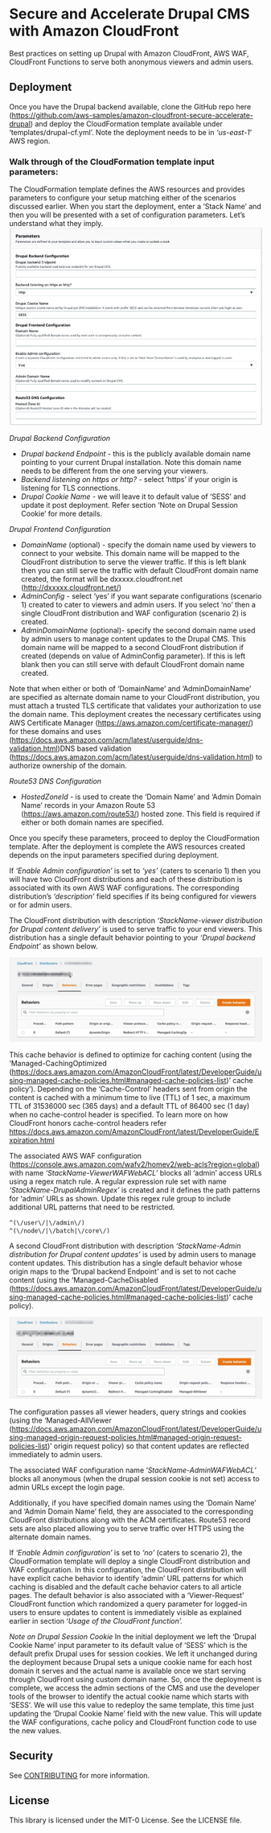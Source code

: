 # Secure and Accelerate Drupal CMS with Amazon CloudFront

Best practices on setting up Drupal with Amazon CloudFront, AWS WAF, CloudFront Functions to serve both anonymous viewers and admin users.

## Deployment

Once you have the Drupal backend available, clone the GitHub repo here (https://github.com/aws-samples/amazon-cloudfront-secure-accelerate-drupal) and deploy the CloudFormation template available under ‘templates/drupal-cf.yml’. Note the deployment needs to be in *‘us-east-1*’ AWS region.

### Walk through of the CloudFormation template input parameters:

The CloudFormation template defines the AWS resources and provides parameters to configure your setup matching either of the scenarios discussed earlier. When you start the deployment, enter a ‘Stack Name’ and then you will be presented with a set of configuration parameters. Let’s understand what they imply.
![](images/input-params.png)

*Drupal Backend Configuration*

* *Drupal backend Endpoint* - this is the publicly available domain name pointing to your current Drupal installation. Note this domain name needs to be different from the one serving your viewers.
* *Backend listening on https or http?* - select ‘https’ if your origin is listening for TLS connections.
* *Drupal Cookie Name* - we will leave it to default value of ‘SESS’ and update it post deployment. Refer section ‘Note on Drupal Session Cookie’ for more details.

*Drupal Frontend Configuration*

* *DomainName* (optional) - specify the domain name used by viewers to connect to your website. This domain name will be mapped to the CloudFront distribution to serve the viewer traffic. If this is left blank then you can still serve the traffic with default CloudFront domain name created, the format will be dxxxxx.cloudfront.net (http://dxxxxx.cloudfront.net/)
* *AdminConfig* - select ‘yes’ if you want separate configurations (scenario 1) created to cater to viewers and admin users. If you select ‘no’ then a single CloudFront distribution and WAF configuration (scenario 2) is created.
* *AdminDomainName* (optional)- specify the second domain name used by admin users to manage content updates to the Drupal CMS. This domain name will be mapped to a second CloudFront distribution if created (depends on value of AdminConfig parameter). If this is left blank then you can still serve with default CloudFront domain name created.

Note that when either or both of ‘DomainName’ and ‘AdminDomainName’ are specified as alternate domain name to your CloudFront distribution, you must attach a trusted TLS certificate that validates your authorization to use the domain name. This deployment creates the necessary certificates using AWS Certificate Manager (https://aws.amazon.com/certificate-manager/) for these domains and uses  (https://docs.aws.amazon.com/acm/latest/userguide/dns-validation.html)DNS based validation (https://docs.aws.amazon.com/acm/latest/userguide/dns-validation.html) to authorize ownership of the domain.

*Route53 DNS Configuration*

* *HostedZoneId* *-* is used to create the ‘Domain Name’ and ‘Admin Domain Name’ records in your Amazon Route 53 (https://aws.amazon.com/route53/) hosted zone. This field is required if either or both domain names are specified.

Once you specify these parameters, proceed to deploy the CloudFormation template. After the deployment is complete the AWS resources created depends on the input parameters specified during deployment.

If *‘Enable Admin configuration’* is set to *‘yes’* (caters to scenario 1) then you will have two CloudFront distributions and each of these distribution is associated with its own AWS WAF configurations. The corresponding distribution’s  *‘description’* field specifies if its being configured for viewers or for admin users.

The CloudFront distribution with description *‘StackName-viewer distribution for Drupal content delivery’* is used to serve traffic to your end viewers. This distribution has a single default behavior pointing to your *‘Drupal backend Endpoint’* as shown below.

![](images/viewer_distribution_behavior.jpg)

This cache behavior is defined to optimize for caching content (using the ‘Managed-CachingOptimized (https://docs.aws.amazon.com/AmazonCloudFront/latest/DeveloperGuide/using-managed-cache-policies.html#managed-cache-policies-list)’ cache policy’).  Depending on the ‘Cache-Control’ headers sent from origin the content is cached with a minimum time to live (TTL) of 1 sec, a maximum TTL of 31536000 sec (365 days) and a default TTL of 86400 sec (1 day) when no cache-control header is specified. To learn more on how CloudFront honors cache-control headers refer https://docs.aws.amazon.com/AmazonCloudFront/latest/DeveloperGuide/Expiration.html

The associated AWS WAF configuration (https://console.aws.amazon.com/wafv2/homev2/web-acls?region=global) with name *‘StackName-ViewerWAFWebACL’* blocks all ‘admin’ access URLs using a regex match rule. A regular expression rule set with name *‘StackName-DrupalAdminRegex’* is created and it defines the path patterns for ‘admin’ URLs as shown. Update this regex rule group to include additional URL patterns that need to be restricted.

```
^(\/user\/|\/admin\/)
^(\/node\/|\/batch|\/core\/)
```

A second CloudFront distribution with description *‘StackName-Admin distribution for Drupal content updates’* is used by admin users to manage content updates. This distribution has a single default behavior whose origin maps to the ‘Drupal backend Endpoint’ and is set to not cache content (using the ‘Managed-CacheDisabled (https://docs.aws.amazon.com/AmazonCloudFront/latest/DeveloperGuide/using-managed-cache-policies.html#managed-cache-policies-list)’ cache policy).

![](images/admin_distribution_behavior.jpg)

The configuration passes all viewer headers, query strings and cookies (using the ‘Managed-AllViewer (https://docs.aws.amazon.com/AmazonCloudFront/latest/DeveloperGuide/using-managed-origin-request-policies.html#managed-origin-request-policies-list)’ origin request policy) so that content updates are reflected immediately to admin users.

The associated WAF configuration name ‘*StackName-AdminWAFWebACL’* blocks all anonymous (when the drupal session cookie is not set) access to admin URLs except the login page.

Additionally, if you have specified domain names using the ‘Domain Name’ and ‘Admin Domain Name’ field, they are associated to the corresponding CloudFront distributions along with the ACM certificates. Route53 record sets are also placed allowing you to serve traffic over HTTPS using the alternate domain names.

If *‘Enable Admin configuration’* is set to *‘no’* (caters to scenario 2), the CloudFormation template will deploy a single CloudFront distribution and WAF configuration. In this configuration, the CloudFront distribution will have explicit cache behavior to identify ‘admin’ URL patterns for which caching is disabled and the default cache behavior caters to all article pages. The default behavior is also associated with a ‘Viewer-Request’ CloudFront function which randomized a query parameter for logged-in users to ensure updates to content is immediately visible as explained earlier in section ‘*Usage of the CloudFront function’.*

*Note on Drupal Session Cookie*
In the initial deployment we left the ‘Drupal Cookie Name’ input parameter to its default value of ‘SESS’ which is the default prefix Drupal uses for session cookies. We left it unchanged during the deployment because Drupal sets a unique cookie name for each host domain it serves and the actual name is available once we start serving through CloudFront using custom domain name.
So, once the deployment is complete, we access the admin sections of the CMS and use the developer tools of the browser to identify the actual cookie name which starts with ‘SESS’. We will use this value to redeploy the same template, this time just updating the ‘Drupal Cookie Name’ field with the new value. This will update the WAF configurations, cache policy and CloudFront function code to use the new values.

## Security

See [CONTRIBUTING](CONTRIBUTING.md#security-issue-notifications) for more information.

## License

This library is licensed under the MIT-0 License. See the LICENSE file.
